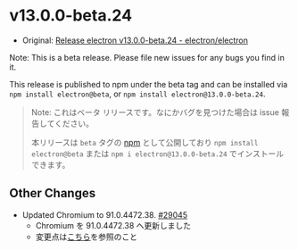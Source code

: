 # v13.0.0-beta.24

- Original: [Release electron v13.0.0-beta.24 - electron/electron](https://github.com/electron/electron/releases/tag/v13.0.0-beta.24)

Note: This is a beta release. Please file new issues for any bugs you find in it.

This release is published to npm under the beta tag and can be installed via `npm install electron@beta`, or `npm install electron@13.0.0-beta.24`.

> Note: これはベータ リリースです。なにかバグを見つけた場合は issue 報告してください。
>
> 本リリースは `beta` タグの [npm](https://www.npmjs.com/package/electron) として公開しており `npm install electron@beta` または `npm i electron@13.0.0-beta.24` でインストールできます。

## Other Changes

- Updated Chromium to 91.0.4472.38. [#29045](https://github.com/electron/electron/pull/29045)
  - Chromium を 91.0.4472.38 へ更新しました
  - 変更点は[こちら](https://chromium.googlesource.com/chromium/src/+log/91.0.4472.33..91.0.4472.38?n=10000&pretty=fuller)を参照のこと
